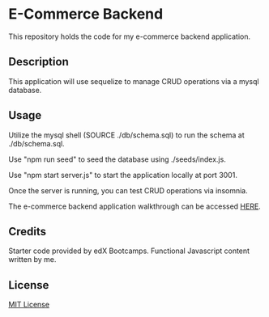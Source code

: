 # E-Commerce Backend
This repository holds the code for my e-commerce backend application. 

## Description
This application will use sequelize to manage CRUD operations via a mysql database.

## Usage

Utilize the mysql shell (SOURCE ./db/schema.sql) to run the schema at ./db/schema.sql.

Use "npm run seed" to seed the database using ./seeds/index.js.

Use "npm start server.js" to start the application locally at port 3001.

Once the server is running, you can test CRUD operations via insomnia.


The e-commerce backend application walkthrough can be accessed [HERE](https://drive.google.com/file/d/1ZsjmSucBibh46xkfd4rQ-ijGMxarw9yz/view).

## Credits

Starter code provided by edX Bootcamps. Functional Javascript content written by me.

## License

[MIT License](./LICENSE)
